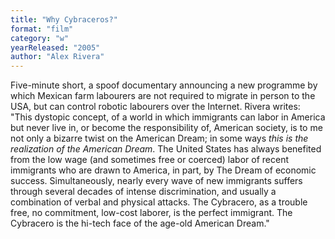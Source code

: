 ```yaml
---
title: "Why Cybraceros?"
format: "film"
category: "w"
yearReleased: "2005"
author: "Alex Rivera"
---
```

Five-minute short, a spoof documentary  announcing a new programme by which Mexican farm labourers are not  required to migrate in person to the USA, but can control robotic  labourers over the Internet. Rivera writes:
 
"This dystopic concept, of a world in which  immigrants can labor in America but never live in, or become the  responsibility of, American society, is to me not only a bizarre  twist on the American Dream; in some ways _this is the  realization of the American Dream_. The United States has always  benefited from the low wage (and sometimes free or coerced) labor of  recent immigrants who are drawn to America, in part, by The Dream of  economic success. Simultaneously, nearly every wave of new  immigrants suffers through several decades of intense  discrimination, and usually a combination of verbal and physical  attacks. The Cybracero, as a trouble free, no commitment, low-cost  laborer, is the perfect immigrant. The Cybracero is the hi-tech face  of the age-old American Dream."
